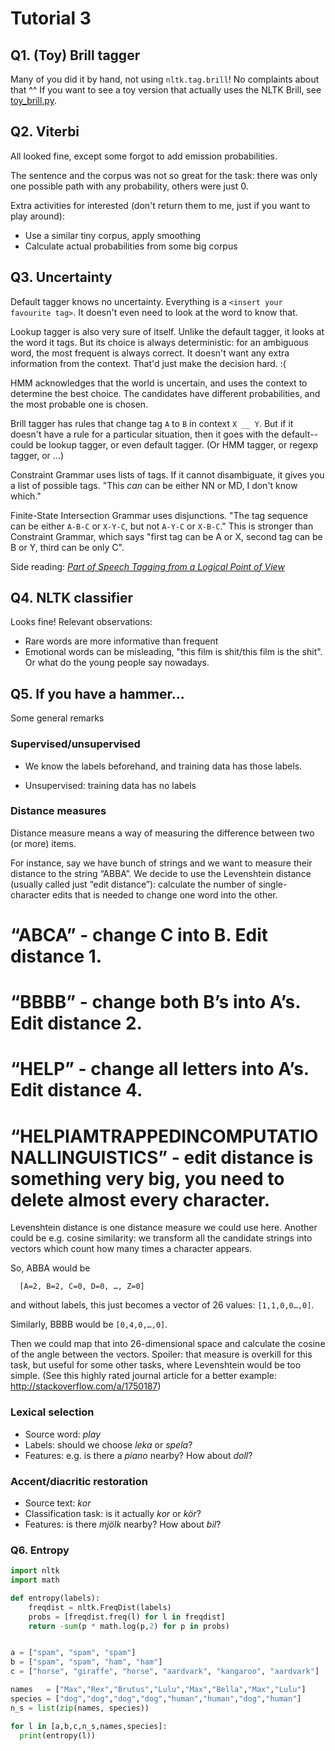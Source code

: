 # Tutorial 3

## Q1. (Toy) Brill tagger

Many of you did it by hand, not using `nltk.tag.brill`! No complaints about that ^^
If you want to see a toy version that actually uses the NLTK Brill, see [toy_brill.py](https://github.com/inariksit/NLP_course/blob/master/Tutorial3/toy_brill.py).


## Q2. Viterbi

All looked fine, except some forgot to add emission probabilities.

The sentence and the corpus was not so great for the task: there was only one possible path with any probability, others were just 0. 

Extra activities for interested (don't return them to me, just if you want to play around): 
 * Use a similar tiny corpus, apply smoothing
 * Calculate actual probabilities from some big corpus


## Q3. Uncertainty

Default tagger knows no uncertainty. Everything is a `<insert your favourite tag>`. It doesn't even need to look at the word to know that.

Lookup tagger is also very sure of itself. Unlike the default tagger, it looks at the word it tags. But its choice is always deterministic: for an ambiguous word, the most frequent is always correct. It doesn't want any extra information from the context. That'd just make the decision hard. :(

HMM acknowledges that the world is uncertain, and uses the context to determine the best choice. The candidates have different probabilities, and the most probable one is chosen.

Brill tagger has rules that change tag `A` to `B` in context `X __ Y`. But if it doesn't have a rule for a particular situation, then it goes with the default--could be lookup tagger, or even default tagger. (Or HMM tagger, or regexp tagger, or ...)

Constraint Grammar uses lists of tags. If it cannot disambiguate, it gives you a list of possible tags. "This *can* can be either NN or MD, I don't know which."

Finite-State Intersection Grammar uses disjunctions. "The tag sequence can be either `A-B-C` or `X-Y-C`, but not `A-Y-C` or `X-B-C`." This is stronger than Constraint Grammar, which says "first tag can be A or X, second tag can be B or Y, third can be only C".

Side reading: [*Part of Speech Tagging from a Logical Point of View*](http://www.ling.gu.se/~lager/Mutbl/Papers/lager_nivre.pdf)


## Q4. NLTK classifier

Looks fine! Relevant observations: 

* Rare words are more informative than frequent
* Emotional words can be misleading, "this film is shit/this film is the shit". Or what do the young people say nowadays.


## Q5. If you have a hammer...

Some general remarks

### Supervised/unsupervised

* We know the labels beforehand, and training data has those labels.

* Unsupervised: training data has no labels

### Distance measures

Distance measure means a way of measuring the difference between two (or more) items.

For instance, say we have bunch of strings and we want to measure their distance to the string “ABBA”. We decide to use the Levenshtein distance (usually called just “edit distance”): calculate the number of  single-character edits that is needed to change one word into the other.

# “ABCA” - change C into B. Edit distance 1.
# “BBBB” - change both B’s into A’s. Edit distance 2.
# “HELP” - change all letters into A’s. Edit distance 4.
# “HELPIAMTRAPPEDINCOMPUTATIONALLINGUISTICS” - edit distance is something very big, you need to delete almost every character.

Levenshtein distance is one distance measure we could use here. Another could be e.g. cosine similarity: we transform all the candidate strings into vectors which count how many times a character appears. 

So, ABBA would be 

```
  [A=2, B=2, C=0, D=0, …, Z=0] 
```
and without labels, this just becomes a vector of 26 values: `[1,1,0,0…,0]`.

Similarly, BBBB would be `[0,4,0,…,0]`.

Then we could map that into 26-dimensional space and calculate the cosine of the angle between the vectors. Spoiler: that measure is overkill for this task, but useful for some other tasks, where Levenshtein would be too simple.
(See this highly rated journal article for a better example: http://stackoverflow.com/a/1750187)

### Lexical selection

* Source word: *play*
* Labels: should we choose *leka* or *spela*?
* Features: e.g. is there a *piano* nearby? How about *doll*?

### Accent/diacritic restoration

* Source text: *kor*
* Classification task: is it actually *kor* or *kör*?
* Features: is there *mjölk* nearby? How about *bil*?


### Q6. Entropy

```python
import nltk
import math

def entropy(labels):
    freqdist = nltk.FreqDist(labels)
    probs = [freqdist.freq(l) for l in freqdist]
    return -sum(p * math.log(p,2) for p in probs)


a = ["spam", "spam", "spam"]
b = ["spam", "spam", "ham", "ham"]
c = ["horse", "giraffe", "horse", "aardvark", "kangaroo", "aardvark"]

names   = ["Max","Rex","Brutus","Lulu","Max","Bella","Max","Lulu"]
species = ["dog","dog","dog","dog","human","human","dog","human"]
n_s = list(zip(names, species))

for l in [a,b,c,n_s,names,species]:
  print(entropy(l))
```